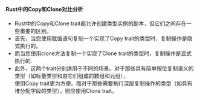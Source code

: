 #### Rust中的Copy和Clone对比分析

- Rust中的Copy和Clone trait都允许创建类型实例的副本，但它们之间存在一些重要的区别。
- 首先，当您使用赋值语句复制一个实现了Copy trait的类型时，复制操作是隐式执行的。
- 而当您使用clone方法复制一个实现了Clone trait的类型时，复制操作是显式执行的.
- 此外，这两个trait分别适用于不同的场景。对于那些具有简单按位复制语义的类型（如标量类型和由它们组成的数组和元组），  
  使用Copy trait更为方便。而对于那些需要执行深层复制操作的类型（如具有堆分配字段的类型），则应使用Clone trait。